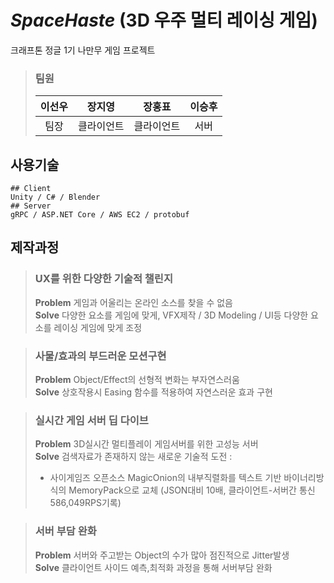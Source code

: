 # ___SpaceHaste___ (3D 우주 멀티 레이싱 게임)

크래프톤 정글 1기 나만무 게임 프로젝트



> ### 팀원
> |이선우|장지영|장홍표|이승후|
> |:---:|:---:|:---:|:---:|
> | 팀장 |클라이언트|클라이언트|서버|

## 사용기술
```
## Client
Unity / C# / Blender
## Server
gRPC / ASP.NET Core / AWS EC2 / protobuf
```

## 제작과정
> ### UX를 위한 다양한 기술적 챌린지
> __Problem__ 게임과 어울리는 온라인 소스를 찾을 수 없음   
> __Solve__ 다양한 요소를 게임에 맞게, VFX제작 / 3D Modeling / UI등 다양한 요소를 레이싱 게임에 맞게 조정

> ### 사물/효과의 부드러운 모션구현
> __Problem__ Object/Effect의 선형적 변화는 부자연스러움   
> __Solve__ 상호작용시 Easing 함수를 적용하여 자연스러운 효과 구현

> ### 실시간 게임 서버 딥 다이브
> __Problem__ 3D실시간 멀티플레이 게임서버를 위한 고성능 서버   
> __Solve__ 검색자료가 존재하지 않는 새로운 기술적 도전 :   
> - 사이게임즈 오픈소스 MagicOnion의 내부직렬화를 텍스트 기반 바이너리방식의 MemoryPack으로 교체
> (JSON대비 10배, 클라이언트-서버간 통신 586,049RPS기록)

> ### 서버 부담 완화
> __Problem__ 서버와 주고받는 Object의 수가 많아 점진적으로 Jitter발생   
> __Solve__ 클라이언트 사이드 예측,최적화 과정을 통해 서버부담 완화
